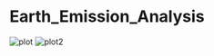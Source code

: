 # Earth_Emission_Analysis

![plot](https://user-images.githubusercontent.com/121879300/232250857-82de8139-a6d1-4e8d-acd7-d899a8e19e2a.png)
![plot2](https://user-images.githubusercontent.com/121879300/232250841-b803b702-7615-4f16-9d38-30013e34e76b.png)



